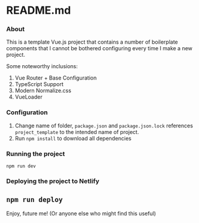 # README.md

### About

This is a template Vue.js project that contains a number of boilerplate components that I cannot be bothered configuring every time I make a new project.

Some noteworthy inclusions:

1. Vue Router + Base Configuration
2. TypeScript Support
3. Modern Normalize.css
4. VueLoader

### Configuration

1. Change name of folder, `package.json` and `package.json.lock` references `project_template` to the intended name of project.
2. Run `npm install` to download all dependencies

### Running the project
`npm run dev`

### Deploying the project to Netlify
`npm run deploy`
---

Enjoy, future me! (Or anyone else who might find this useful)

